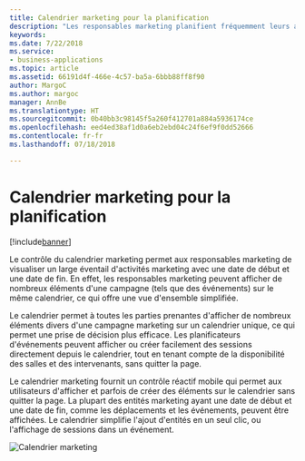 ```yaml
---
title: Calendrier marketing pour la planification
description: "Les responsables marketing planifient fréquemment leurs activités marketing pour l'ensemble de l'année et au-delà."
keywords: 
ms.date: 7/22/2018
ms.service:
- business-applications
ms.topic: article
ms.assetid: 66191d4f-466e-4c57-ba5a-6bbb88ff8f90
author: MargoC
ms.author: margoc
manager: AnnBe
ms.translationtype: HT
ms.sourcegitcommit: 0b40bb3c98145f5a260f412701a884a5936174ce
ms.openlocfilehash: eed4ed38af1d0a6eb2ebd04c24f6ef9f0dd52666
ms.contentlocale: fr-fr
ms.lasthandoff: 07/18/2018

---
```


# <a name="marketing-calendar-for-planning"></a>Calendrier marketing pour la planification

[!include[banner](../../../includes/banner.md)]

Le contrôle du calendrier marketing permet aux responsables marketing de visualiser un large éventail d'activités marketing avec une date de début et une date de fin. En effet, les responsables marketing peuvent afficher de nombreux éléments d'une campagne (tels que des événements) sur le même calendrier, ce qui offre une vue d'ensemble simplifiée.

Le calendrier permet à toutes les parties prenantes d'afficher de nombreux éléments divers d'une campagne marketing sur un calendrier unique, ce qui permet une prise de décision plus efficace. Les planificateurs d'événements peuvent afficher ou créer facilement des sessions directement depuis le calendrier, tout en tenant compte de la disponibilité des salles et des intervenants, sans quitter la page.

Le calendrier marketing fournit un contrôle réactif mobile qui permet aux utilisateurs d'afficher et parfois de créer des éléments sur le calendrier sans quitter la page. La plupart des entités marketing ayant une date de début et une date de fin, comme les déplacements et les événements, peuvent être affichées. Le calendrier simplifie l'ajout d'entités en un seul clic, ou l'affichage de sessions dans un événement.  

![Calendrier marketing](media/CampaignCalendar_2.png "Calendrier marketing")

<!--
### Who uses this
Marketers and event managers
### Setup required
Administrators can easily set up and configure the feature in the app settings.
-->


